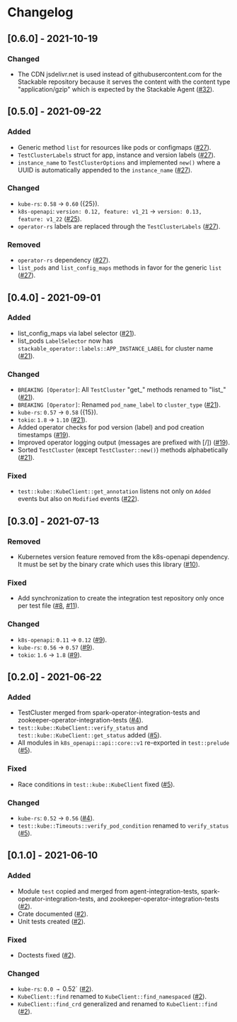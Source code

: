 # Changelog

## [0.6.0] - 2021-10-19

### Changed
- The CDN jsdelivr.net is used instead of githubusercontent.com for the Stackable repository because
  it serves the content with the content type "application/gzip" which is expected by the Stackable
  Agent ([#32]).

[#32]: https://github.com/stackabletech/integration-test-commons/pull/32

## [0.5.0] - 2021-09-22

### Added
- Generic method `list` for resources like pods or configmaps ([#27]).
- `TestClusterLabels` struct for app, instance and version labels ([#27]).
- `instance_name` to `TestClusterOptions` and implemented `new()` where a UUID is automatically appended to the `instance_name` ([#27]).

### Changed
- `kube-rs`: `0.58` → `0.60` ({25}).
- `k8s-openapi`: `version: 0.12, feature: v1_21` → `version: 0.13, feature: v1_22` ([#25]).
- `operator-rs` labels are replaced through the `TestClusterLabels` ([#27]).

### Removed
- `operator-rs` dependency ([#27]).
- `list_pods` and `list_config_maps` methods in favor for the generic `list` ([#27]).

[#25]: https://github.com/stackabletech/integration-test-commons/pull/25
[#27]: https://github.com/stackabletech/integration-test-commons/pull/27

## [0.4.0] - 2021-09-01

### Added
* list_config_maps via label selector ([#21]).
* list_pods `LabelSelector` now has `stackable_operator::labels::APP_INSTANCE_LABEL` for cluster name ([#21]).

### Changed
* `BREAKING [Operator]`: All `TestCluster` "get_" methods renamed to "list_" ([#21]).
* `BREAKING [Operator]`: Renamed `pod_name_label` to `cluster_type` ([#21]).
* `kube-rs`: `0.57` → `0.58` ({15}).
* `tokio`: `1.8` → `1.10` ([#21]).
* Added operator checks for pod version (label) and pod creation timestamps ([#19]).
* Improved operator logging output (messages are prefixed with [<Kind>/<Name>]) ([#19]).
* Sorted `TestCluster` (except `TestCluster::new()`) methods alphabetically ([#21]).

### Fixed
* `test::kube::KubeClient::get_annotation` listens not only on `Added`
  events but also on `Modified` events ([#22]).

[#15]: https://github.com/stackabletech/integration-test-commons/pull/15
[#19]: https://github.com/stackabletech/integration-test-commons/pull/19
[#21]: https://github.com/stackabletech/integration-test-commons/pull/21
[#22]: https://github.com/stackabletech/integration-test-commons/pull/22

## [0.3.0] - 2021-07-13

### Removed
* Kubernetes version feature removed from the k8s-openapi dependency. It
  must be set by the binary crate which uses this library ([#10]).

### Fixed
* Add synchronization to create the integration test repository only once per test file ([#8], [#11]).

### Changed
* `k8s-openapi`: `0.11` → `0.12` ([#9]).
* `kube-rs`: `0.56` → `0.57` ([#9]).
* `tokio`: `1.6` → `1.8` ([#9]).

[#8]: https://github.com/stackabletech/integration-test-commons/pull/8
[#9]: https://github.com/stackabletech/integration-test-commons/pull/9
[#10]: https://github.com/stackabletech/integration-test-commons/pull/10
[#11]: https://github.com/stackabletech/integration-test-commons/pull/11

## [0.2.0] - 2021-06-22

### Added
* TestCluster merged from spark-operator-integration-tests and zookeeper-operator-integration-tests ([#4]).
* `test::kube::KubeClient::verify_status` and `test::kube::KubeClient::get_status` added ([#5]).
* All modules in `k8s_openapi::api::core::v1` re-exported in `test::prelude` ([#5]).

### Fixed
* Race conditions in `test::kube::KubeClient` fixed ([#5]).

### Changed
* `kube-rs`: `0.52` → `0.56` ([#4]).
* `test::kube::Timeouts::verify_pod_condition` renamed to `verify_status` ([#5]).

[#4]: https://github.com/stackabletech/integration-test-commons/pull/4
[#5]: https://github.com/stackabletech/integration-test-commons/pull/5


## [0.1.0] - 2021-06-10

### Added
* Module `test` copied and merged from agent-integration-tests, spark-operator-integration-tests, and zookeeper-operator-integration-tests ([#2]).
* Crate documented ([#2]).
* Unit tests created ([#2]).

### Fixed
* Doctests fixed ([#2]).

### Changed
* `kube-rs`: `0.0 → `0.52` ([#2]).
* `KubeClient::find` renamed to `KubeClient::find_namespaced` ([#2]).
* `KubeClient::find_crd` generalized and renamed to `KubeClient::find` ([#2]).

[#2]: https://github.com/stackabletech/integration-test-commons/pull/2
